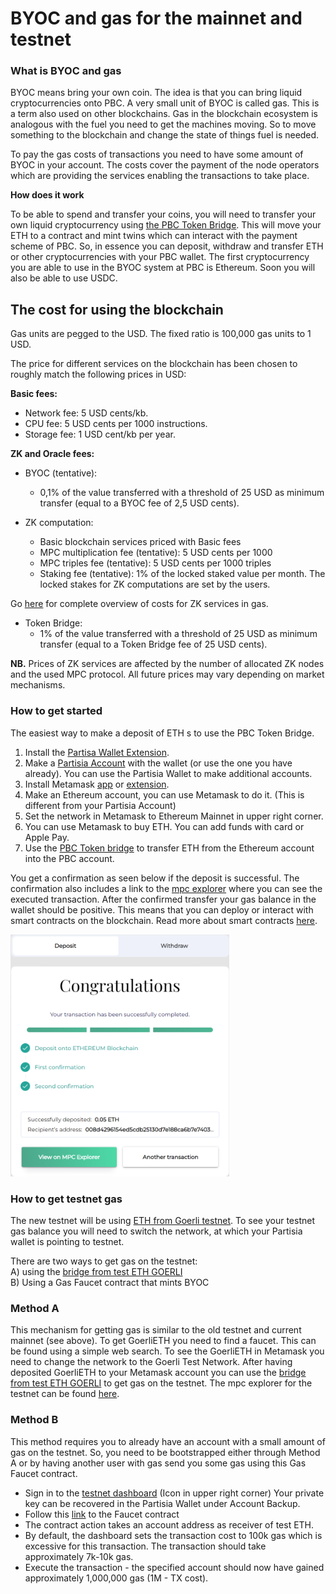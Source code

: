 # BYOC and gas for the mainnet and testnet

### What is BYOC and gas

BYOC means bring your own coin. The idea is that you can bring liquid cryptocurrencies onto PBC. A very small unit of BYOC is called gas. This is a term also used on other blockchains. Gas in the blockchain ecosystem is analogous with the fuel you need to get the machines moving. So to move something to the blockchain and change the state of things fuel is needed.

To pay the gas costs of transactions you need to have some amount of BYOC in your account. The costs cover the payment of the node operators which are providing the services enabling the transactions to take place.

**How does it work**

To be able to spend and transfer your coins, you will need to transfer your own liquid cryptocurrency using [the PBC Token Bridge](https://bridge.mpcexplorer.com/). This will move your ETH to a contract and mint twins which can interact with the payment scheme of PBC. So, in essence you can deposit, withdraw and transfer ETH or other cryptocurrencies with your PBC wallet.
The first cryptocurrency you are able to use in the BYOC system at PBC is Ethereum. Soon you will also be able to use USDC.

## The cost for using the blockchain

Gas units are pegged to the USD. The fixed ratio is 100,000 gas units to 1 USD.

The price for different services on the blockchain has been chosen to roughly match the following prices in USD:

**Basic fees:**

- Network fee: 5 USD cents/kb.
- CPU fee: 5 USD cents per 1000 instructions.
- Storage fee: 1 USD cent/kb per year.

**ZK and Oracle fees:**

- BYOC (tentative):

  - 0,1% of the value transferred with a threshold of 25 USD as minimum transfer (equal to a BYOC fee of 2,5 USD cents).

- ZK computation:
  - Basic blockchain services priced with Basic fees
  - MPC multiplication fee (tentative): 5 USD cents per 1000
  - MPC triples fee (tentative): 5 USD cents per 1000 triples
  - Staking fee (tentative): 1% of the locked staked value per month. The locked stakes for ZK computations are set by the users.

Go [here](../smart-contracts/zk-computation-fees.md) for complete overview of costs for ZK services in gas.

- Token Bridge:
  - 1% of the value transferred with a threshold of 25 USD as minimum transfer (equal to a Token Bridge fee of 25 USD cents).

**NB.** Prices of ZK services are affected by the number of allocated ZK nodes and the used MPC protocol. All future prices may vary depending on market mechanisms.

### How to get started

The easiest way to make a deposit of ETH s to use the PBC Token Bridge.

1. Install the [Partisa Wallet Extension](https://chrome.google.com/webstore/detail/partisia-wallet/gjkdbeaiifkpoencioahhcilildpjhgh).
2. Make a [Partisia Account](../pbc-fundamentals/create-an-account.md) with the wallet (or use the one you have already). You can use the Partisia Wallet to make additional accounts.
3. Install Metamask [app](https://metamask.io/) or [extension](https://chrome.google.com/webstore/detail/metamask/nkbihfbeogaeaoehlefnkodbefgpgknn).
4. Make an Ethereum account, you can use Metamask to do it. (This is different from your Partisia Account)
5. Set the network in Metamask to Ethereum Mainnet in upper right corner.
6. You can use Metamask to buy ETH. You can add funds with card or Apple Pay.
7. Use the [PBC Token bridge](https://bridge.mpcexplorer.com/) to transfer ETH from the Ethereum account into the PBC account.

You get a confirmation as seen below if the deposit is successful. The confirmation also includes a link to the [mpc explorer](https://mpcexplorer.com/) where you can see the executed transaction. After the confirmed transfer your gas balance in the wallet should be positive. This means that you can deploy or interact with smart contracts on the blockchain. Read more about smart contracts [here](../smart-contracts/what-is-a-smart-contract.md).

<img alt="Deposit" src="bridge-transfer-confirmation.png" width="350"/>

### How to get testnet gas

The new testnet will be using [ETH from Goerli testnet](https://goerli.etherscan.io/address/0x4818370f9d55fb34de93e200076533696c4531f3). To see your testnet gas balance you will need to switch the network, at which your Partisia wallet is pointing to testnet.

There are two ways to get gas on the testnet:  
A) using the [bridge from test ETH GOERLI](https://testnet-bridge.mpcexplorer.com/)  
B) Using a Gas Faucet contract that mints BYOC

### Method A

This mechanism for getting gas is similar to the old testnet and current mainnet (see above). To get GoerliETH you need to find a faucet. This can be found using a simple web search. To see the GoerliETH in Metamask you need to change the network to the Goerli Test Network. After having deposited GoerliETH to your Metamask account you can use the [bridge from test ETH GOERLI](https://testnet-bridge.mpcexplorer.com/) to get gas on the testnet. The mpc explorer for the testnet can be found [here](https://testnet.mpcexplorer.com/).

### Method B

This method requires you to already have an account with a small amount of gas on the testnet. So, you need to be bootstrapped either through Method A or by having another user with gas send you some gas using this Gas Faucet contract.

- Sign in to the [testnet dashboard](https://testnet.partisiablockchain.com/) (Icon in upper right corner) Your private key can be recovered in the Partisia Wallet under Account Backup.
- Follow this [link](https://testnet.partisiablockchain.com/info/contract/02d7c791bd9dd31a4a1a9fdaa99df7cc8414fd333e) to the Faucet contract
- The contract action takes an account address as receiver of test ETH.
- By default, the dashboard sets the transaction cost to 100k gas which is excessive for this transaction. The transaction should take approximately 7k-10k gas.
- Execute the transaction - the specified account should now have gained approximately 1,000,000 gas (1M - TX cost).
